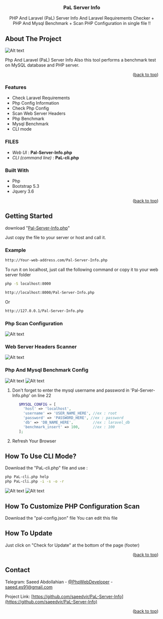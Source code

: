 <!-- Improved compatibility of back to top link: See: https://github.com/othneildrew/Best-README-Template/pull/73 -->
<a name="readme-top"></a>

<!-- PROJECT LOGO -->
<br />
<div align="center">
  
<h3 align="center">PaL Server Info</h3>

  <p align="center">
    PHP And Laravel (PaL) Server Info And Laravel Requirements Checker + PHP And Mysql Benchmark + Scan PHP Configuration in single file !!
  </p>
</div>

<!-- ABOUT THE PROJECT -->
## About The Project

![Alt text](https://raw.githubusercontent.com/saeedvir/PaL-Server-Info/main/main-1.3.png)


Php And Laravel (PaL) Server Info
Also this tool performs a benchmark test on MySQL database and PHP server.

<p align="right">(<a href="#readme-top">back to top</a>)</p>


### Features
* Check Laravel Requirements
* Php Config Information
* Check Php Config
* Scan Web Server Headers
* Php Benchmark
* Mysql Benchmark
* CLI mode

### FILES
* <em>Web UI</em> : <b>Pal-Server-Info.php</b>
* <em>CLI (command line)</em> : <b>PaL-cli.php</b>
### Built With

* Php
* Bootstrap 5.3
* Jquery 3.6

<p align="right">(<a href="#readme-top">back to top</a>)</p>



<!-- GETTING STARTED -->
## Getting Started

download "[Pal-Server-Info.php](https://raw.githubusercontent.com/saeedvir/PaL-Server-Info/main/Pal-Server-Info.php)"

Just copy the file to your server or host and call it.

### Example

  ```sh
  http://Your-web-address.com/Pal-Server-Info.php
  ```

To run it on localhost, just call the following command or copy it to your web server folder

  ```sh
  php -S localhost:8000

  http://localhost:8000/Pal-Server-Info.php
  ```
Or
  ```sh
  http://127.0.0.1/Pal-Server-Info.php
  ```

### Php Scan Configuration

![Alt text](https://raw.githubusercontent.com/saeedvir/PaL-Server-Info/main/image-4.png)

### Web Server Headers Scanner

![Alt text](https://raw.githubusercontent.com/saeedvir/PaL-Server-Info/main/image-7.png)

### Php And Mysql Benchmark Config

![Alt text](https://raw.githubusercontent.com/saeedvir/PaL-Server-Info/main/image-2.png)
![Alt text](https://raw.githubusercontent.com/saeedvir/PaL-Server-Info/main/image-3.png)

1. Don't forget to enter the mysql username and password in 'Pal-Server-Info.php' on line 22
   ```php
      $MYSQL_CONFIG = [
        'host' => 'localhost',
        'username' => 'USER_NAME_HERE', //ex : root
        'password' => 'PASSWORD_HERE', //ex : password
        'db' => 'DB_NAME_HERE',         //ex : laravel_db
        'benchmark_insert' => 100,      //ex : 100
      ];
   ```
2. Refresh Your Browser

## How To Use CLI Mode?
Download the "PaL-cli.php" file
and use :
  ```sh
  php PaL-cli.php help
  php PaL-cli.php -i -s -o -r
  ```

![Alt text](https://raw.githubusercontent.com/saeedvir/PaL-Server-Info/main/image-5.png)
![Alt text](https://raw.githubusercontent.com/saeedvir/PaL-Server-Info/main/image-6.png)

## How To Customize PHP Configuration Scan
Download the "pal-config.json" file
You can edit this file

## How To Update
Just click on "Check for Update" at the bottom of the page (footer)

<p align="right">(<a href="#readme-top">back to top</a>)</p>

<!-- CONTACT -->
## Contact

Telegram:
Saeed Abdollahian - [@PhpWebDeveloper]([https://t.me/PhpWebDeveloper](https://t.me/PhpWebDeveloper)) - saeed.es91@gmail.com

Project Link: [https://github.com/saeedvir/PaL-Server-Info](https://github.com/saeedvir/PaL-Server-Info)

<p align="right">(<a href="#readme-top">back to top</a>)</p>
